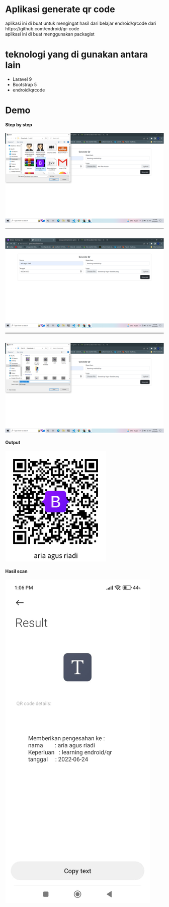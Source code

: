 <h1>Aplikasi generate qr code</h1>

<p>
    aplikasi ini di buat untuk mengingat hasil dari belajar endroid/qrcode dari https://github.com/endroid/qr-code <br>
    aplikasi ini di buat menggunakan packagist
</p>

<h1>teknologi yang di gunakan antara lain</h1> 
<p>
    <ul>
        <li>Laravel 9</li>
        <li>Bootstrap 5</li>
        <li>endroid/qrcode</li>
    </ul>
</p>

<h1>Demo</h1>

<h4>Step by step</h4>
<img src="img/1.png" alt="" srcset="">
<br>
<hr>
<br>
<img src="img/2.png" alt="" srcset="">
<br>
<hr>
<br>
<img src="img/3.png" alt="" srcset="">
<br>
<h4>Output</h4>
<img src="img/hasil.png" alt="" srcset="">
<br>
<h4>Hasil scan</h4>
<img src="img/scan.jpeg" alt="">
